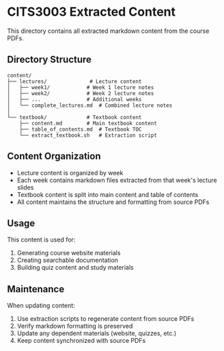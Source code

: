 # CITS3003 Extracted Content

This directory contains all extracted markdown content from the course PDFs.

## Directory Structure

```
content/
├── lectures/              # Lecture content
│   ├── week1/            # Week 1 lecture notes
│   ├── week2/            # Week 2 lecture notes
│   ├── ...               # Additional weeks
│   └── complete_lectures.md  # Combined lecture notes
│
└── textbook/             # Textbook content
    ├── content.md        # Main textbook content
    ├── table_of_contents.md  # Textbook TOC
    └── extract_textbook.sh   # Extraction script
```

## Content Organization

- Lecture content is organized by week
- Each week contains markdown files extracted from that week's lecture slides
- Textbook content is split into main content and table of contents
- All content maintains the structure and formatting from source PDFs

## Usage

This content is used for:
1. Generating course website materials
2. Creating searchable documentation
3. Building quiz content and study materials

## Maintenance

When updating content:
1. Use extraction scripts to regenerate content from source PDFs
2. Verify markdown formatting is preserved
3. Update any dependent materials (website, quizzes, etc.)
4. Keep content synchronized with source PDFs 